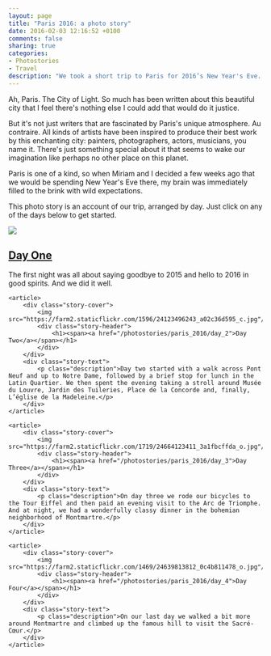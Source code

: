 ```yaml
---
layout: page
title: "Paris 2016: a photo story"
date: 2016-02-03 12:16:52 +0100
comments: false
sharing: true
categories: 
- Photostories
- Travel
description: "We took a short trip to Paris for 2016’s New Year's Eve. This is a photo story of our trip."
---
```


Ah, Paris. The City of Light. So much has been written about this beautiful city that I feel there's nothing else I could add that would do it justice.

But it's not just writers that are fascinated by Paris's unique atmosphere. Au contraire. All kinds of artists have been inspired to produce their best work by this enchanting city: painters, photographers, actors, musicians, you name it. There's just something special about it that seems to wake our imagination like perhaps no other place on this planet.

Paris is one of a kind, so when Miriam and I decided a few weeks ago that we would be spending New Year's Eve there, my brain was immediately filled to the brink with wild expectations.

This photo story is an account of our trip, arranged by day. Just click on any of the days below to get started.

<div id="photostories-archive">
	<article>
		<div class="story-cover">
			<img src="https://farm2.staticflickr.com/1672/24145434633_20cd4e239d_o.jpg"/>
			<div class="story-header">
				<h1><span><a href="/photostories/paris_2016/day_1">Day One</a></span></h1>
			</div>
		</div>
		<div class="story-text">
			<p class="description">The first night was all about saying goodbye to 2015 and hello to 2016 in good spirits. And we did it well.</p>
		</div>
	</article>
	
	<article>
		<div class="story-cover">
			<img src="https://farm2.staticflickr.com/1596/24123496243_a02c36d595_c.jpg"/>
			<div class="story-header">
				<h1><span><a href="/photostories/paris_2016/day_2">Day Two</a></span></h1>
			</div>
		</div>
		<div class="story-text">
			<p class="description">Day two started with a walk across Pont Neuf and up to Notre Dame, followed by a brief stop for lunch in the Latin Quartier. We then spent the evening taking a stroll around Musée du Louvre, Jardin des Tuileries, Place de la Concorde and, finally, L’église de la Madeleine.</p>
		</div>
	</article>
	
	<article>
		<div class="story-cover">
			<img src="https://farm2.staticflickr.com/1719/24664123411_3a1fbcffda_o.jpg"/>
			<div class="story-header">
				<h1><span><a href="/photostories/paris_2016/day_3">Day Three</a></span></h1>
			</div>
		</div>
		<div class="story-text">
			<p class="description">On day three we rode our bicycles to the Tour Eiffel and then paid an evening visit to the Arc de Triomphe. And at night, we had a wonderfully classy dinner in the bohemian neighborhood of Montmartre.</p>
		</div>
	</article>
	
	<article>
		<div class="story-cover">
			<img src="https://farm2.staticflickr.com/1469/24639813812_0c4b811478_o.jpg"/>
			<div class="story-header">
				<h1><span><a href="/photostories/paris_2016/day_4">Day Four</a></span></h1>
			</div>
		</div>
		<div class="story-text">
			<p class="description">On our last day we walked a bit more around Montmartre and climbed up the famous hill to visit the Sacré-Cœur.</p>
		</div>
	</article>
</div>